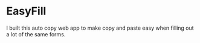 # EasyFill
I built this auto copy web app to make copy and paste easy when filling out a lot of the same forms.
